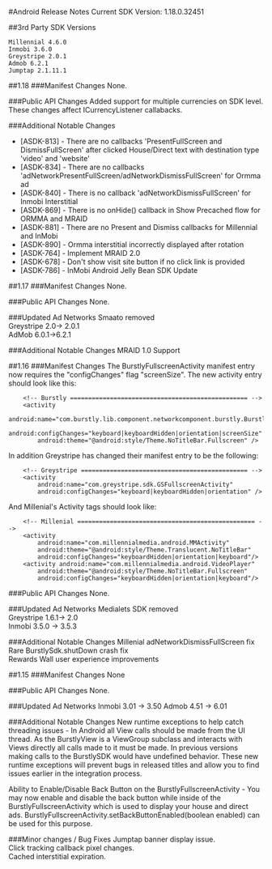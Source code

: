 #Android Release Notes
Current SDK Version:  1.18.0.32451

##3rd Party SDK Versions

    Millennial 4.6.0
    Inmobi 3.6.0
    Greystripe 2.0.1
    Admob 6.2.1
    Jumptap 2.1.11.1

##1.18
###Manifest Changes
None.

###Public API Changes
Added support for multiple currencies on SDK level. These changes affect ICurrencyListener callabacks.

###Additional Notable Changes
- [ASDK-813] - There are no callbacks 'PresentFullScreen and DismissFullScreen' after clicked House/Direct text with destination type 'video' and 'website'
- [ASDK-834] - There are no callbacks 'adNetworkPresentFullScreen/adNetworkDismissFullScreen' for Ormma ad
- [ASDK-840] - There is no callback 'adNetworkDismissFullScreen' for Inmobi Interstitial
- [ASDK-869] - There is no onHide() callback in Show Precached flow for ORMMA and MRAID
- [ASDK-881] - There are no Present and Dismiss callbacks for Millennial and InMobi
- [ASDK-890] - Ormma interstitial incorrectly displayed after rotation
- [ASDK-764] - Implement MRAID 2.0
- [ASDK-678] - Don't show visit site button if no click link is provided
- [ASDK-786] - InMobi Android Jelly Bean SDK Update

##1.17
###Manifest Changes
None. 

###Public API Changes
None.

###Updated Ad Networks
Smaato removed  
Greystripe 2.0-> 2.0.1  
AdMob 6.0.1->6.2.1  

###Additional Notable Changes
MRAID 1.0 Support

##1.16
###Manifest Changes
The BurstlyFullscreenActivity manifest entry now requires the "configChanges" flag "screenSize".  The new activity entry should look like this:

        <!-- Burstly ================================================= -->
        <activity
            android:name="com.burstly.lib.component.networkcomponent.burstly.BurstlyFullscreenActivity"
            android:configChanges="keyboard|keyboardHidden|orientation|screenSize"
            android:theme="@android:style/Theme.NoTitleBar.Fullscreen" />

In addition Greystripe has changed their manifest entry to be the following:

        <!-- Greystripe ============================================== -->
        <activity
            android:name="com.greystripe.sdk.GSFullscreenActivity"
            android:configChanges="keyboard|keyboardHidden|orientation" />

And Millenial's Activity tags should look like:

        <!-- Millenial ================================================= -->       
        <activity 
            android:name="com.millennialmedia.android.MMActivity" 
            android:theme="@android:style/Theme.Translucent.NoTitleBar"
            android:configChanges="keyboardHidden|orientation|keyboard"/>
        <activity android:name="com.millennialmedia.android.VideoPlayer" 
            android:theme="@android:style/Theme.NoTitleBar.Fullscreen"
            android:configChanges="keyboardHidden|orientation|keyboard"/>

###Public API Changes
None.

###Updated Ad Networks
Medialets SDK removed  
Greystripe 1.6.1-> 2.0  
Inmobi 3.5.0 -> 3.5.3  

###Additional Notable Changes
Millenial adNetworkDismissFullScreen fix  
Rare BurstlySdk.shutDown crash fix  
Rewards Wall user experience improvements  

##1.15
###Manifest Changes
None

###Public API Changes
None.

###Updated Ad Networks
Inmobi 3.01 -> 3.50
Admob 4.51 -> 6.01

###Additional Notable Changes
New runtime exceptions to help catch threading issues - In Android all View calls should be made from the UI thread. As the BurstlyView is a ViewGroup subclass and interacts with Views directly all calls made to it must be made. In previous versions making calls to the BurstlySDK would have undefined behavior. These new runtime exceptions will prevent bugs in released titles and allow you to find issues earlier in the integration process.

Ability to Enable/Disable Back Button on the BurstlyFullscreenActivity - You may now enable and disable the back button while inside of the BurstlyFullscreenActivity which is used to display your house and direct ads. BurstlyFullscreenActivity.setBackButtonEnabled(boolean enabled) can be used for this purpose.

###Minor changes / Bug Fixes
Jumptap banner display issue.  
Click tracking callback pixel changes.  
Cached interstitial expiration.